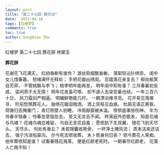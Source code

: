 ```yaml
---
layout: post
title: "第二十七回-葬花词"
date:  2022-04-16
tags: [红楼梦]
comments: true
toc: true
author: Songbiao Zhu
---
```


红楼梦 第二十七回 葬花辞 林黛玉



<!-- more -->



**葬花辞**

花谢花飞花满天，
红绡香断有谁怜？
游丝软细飘香榭，
落絮轻沾扑绣帘。
闺中女儿惜春暮，
愁绪满怀无释处；
手把花锄出绣闺，
忍踏落花来复去？
柳丝榆荚自芳菲，
不管桃飘与李飞；
桃李明年能再发，
明年闺中知有谁？
三月春巢初垒成，
梁间燕子太无情！
明年花发虽可啄，
却不道人去梁空巢也倾。
一年三百六十日，
风刀霜剑严相逼。
明媚鲜艳能几时，
一朝漂泊难寻觅。
花开易见落难寻，
阶前愁煞葬花人。
独倚花锄泪暗洒，
洒上空枝见血痕。
杜鹃无语正黄昏，
荷锄归去掩重门；
青灯照壁人初睡，
冷雨敲窗被未温。
怪侬底事倍伤神，
半为怜春半恼春；
怜春忽至恼忽去，
至又无言去不闻。
昨宵庭外悲歌发，
知是花魂与鸟魂？
花魂鸟魂总难留，
鸟自无言花自羞；
愿侬肋下生双翼，
随花飞到天尽头。
天尽头，
何处有香丘？
未若锦囊收艳骨，
一抔净土掩风流；
质本洁来还洁去，
强于污淖陷渠沟。
尔今死去侬收葬，
未卜侬身何日丧？
侬今葬花人笑痴，
他年葬侬知是谁？
试看春残花溅落，
便是红颜老死时。
一朝春尽红颜老，
花落人亡两不知！